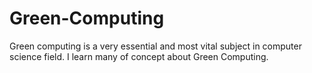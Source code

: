 # Green-Computing
Green computing is a very essential and most vital subject in computer science field. I learn many of concept about Green Computing.
